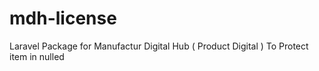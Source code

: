 # mdh-license
Laravel Package for Manufactur Digital Hub ( Product Digital ) To Protect item in nulled
